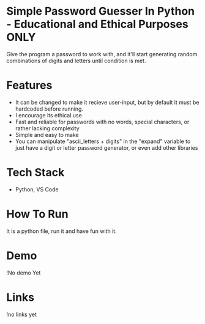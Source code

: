# Simple Password Guesser In Python - Educational and Ethical Purposes ONLY
Give the program a password to work with, and it'll start generating random combinations of digits and letters until condition is met.

# Features
- It can be changed to make it recieve user-input, but by default it must be hardcoded before running.
- I encourage its ethical use
- Fast and reliable for passwords with no words, special characters, or rather lacking complexity
- Simple and easy to make
- You can manipulate "ascii_letters + digits" in the "expand" variable to just have a digit or letter password generator, or even add other libraries

# Tech Stack
- Python, VS Code

# How To Run
It is a python file, run it and have fun with it.

# Demo
!No demo Yet

# Links
!no links yet


